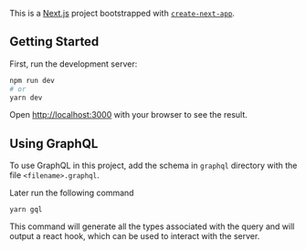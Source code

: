 This is a [Next.js](https://nextjs.org/) project bootstrapped with [`create-next-app`](https://github.com/vercel/next.js/tree/canary/packages/create-next-app).

## Getting Started

First, run the development server:

```bash
npm run dev
# or
yarn dev
```

Open [http://localhost:3000](http://localhost:3000) with your browser to see the result.

## Using GraphQL

To use GraphQL in this project, add the schema in `graphql` directory with the file `<filename>.graphql`.

Later run the following command
```shell
yarn gql
```
This command will generate all the types associated with the query and will output a react hook, which can be used to interact with the server. 